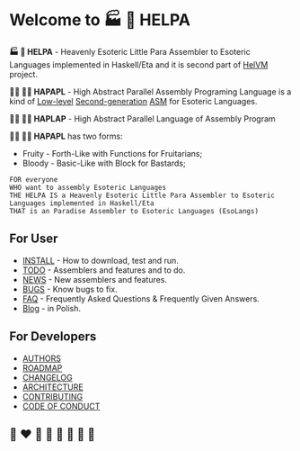 # Welcome to 🏭 🌾 HELPA

**🏭 🌾 HELPA** - Heavenly Esoteric Little Para Assembler to Esoteric Languages implemented in Haskell/Eta
and it is second part of [HelVM](http://helvm.online/) project.

**🧑‍🏭 🧑‍🌾 HAPAPL** - High Abstract Parallel Assembly Programing Language is a kind of [Low-level] [Second-generation] [ASM] for Esoteric Languages.

**🧑‍🏭 🧑‍🌾 HAPLAP** - High Abstract Parallel Language of Assembly Program

**🧑‍🏭 🧑‍🌾 HAPAPL** has two forms:
* Fruity - Forth-Like with Functions for Fruitarians;
* Bloody - Basic-Like with Block for Bastards;

```
FOR everyone
WHO want to assembly Esoteric Languages
THE HELPA IS a Heavenly Esoteric Little Para Assembler to Esoteric Languages implemented in Haskell/Eta
THAT is an Paradise Assembler to Esoteric Languages (EsoLangs)
```

## For User
* [INSTALL](INSTALL.md) - How to download, test and run.
* [TODO](TODO.md) - Assemblers and features and to do.
* [NEWS](NEWS.md) - New assemblers and features.
* [BUGS](BUGS.md) - Know bugs to fix.
* [FAQ](FAQ.md) -  Frequently Asked Questions & Frequently Given Answers.
* [Blog](https://writeonly.github.io/projects/helpa) - in Polish.

## For Developers

* [AUTHORS](AUTHORS.md)
* [ROADMAP](ROADMAP.md)
* [CHANGELOG](CHANGELOG.md)
* [ARCHITECTURE](ARCHITECTURE.md)
* [CONTRIBUTING](CONTRIBUTING.md)
* [CODE OF CONDUCT](CODE_OF_CONDUCT.md)

## 🌈 ❤️ 💛 💚 💙 🤍 🖤 🦄

[Low-level]:         https://en.wikipedia.org/wiki/Low-level_programming_language
[Second-generation]: https://en.wikipedia.org/wiki/Second-generation_programming_language
[ASM]:               https://en.wikipedia.org/wiki/Assembly_language
